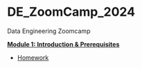 # DE_ZoomCamp_2024

Data Engineering Zoomcamp



[**Module 1: Introduction & Prerequisites**](01-docker-terraform/)

* [Homework](week_1/homework.md)
